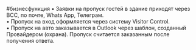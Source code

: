 #бизнесфункция 
• Заявки на пропуск гостей в здание приходят через ВСС, по почте, Whats App, Телеграм.  
• Пропуск на вход оформляется через систему Visitor Control.  
• Пропуск на авто заказывается в Outlook через шаблон, созданный Провайдером (охрана). Пропуск считается заказанным после получения ответа.
